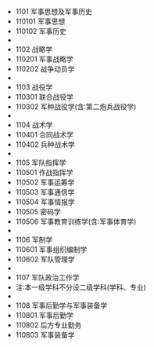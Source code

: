 * 1101 军事思想及军事历史
* 110101 军事思想
* 110102 军事历史
* 
* 1102 战略学
* 110201 军事战略学
* 110202 战争动员学
* 
* 1103 战役学
* 110301 联合战役学
* 110302 军种战役学(含∶第二炮兵战役学)
* 
* 1104 战术学
* 110401 合同战术学
* 110402 兵种战术学
* 
* 1105 军队指挥学
* 110501 作战指挥学
* 110502 军事运筹学
* 110503 军事通信学
* 110504 军事情报学
* 110505 密码学
* 110506 军事教育训练学(含∶军事体育学)
* 
* 1106 军制学
* 110601 军事组织编制学
* 110602 军队管理学
* 
* 1107 军队政治工作学
* 注∶本一级学科不分设二级学科(学科、专业)
* 
* 1108 军事后勤学与军事装备学
* 110801 军事后勤学
* 110802 后方专业勤务
* 110803 军事装备学